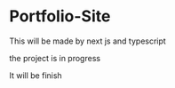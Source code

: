# Portfolio-Site

This will be made by next js and typescript

the project is in progress

It will be finish 
